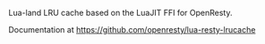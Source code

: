 
Lua-land LRU cache based on the LuaJIT FFI for OpenResty.

Documentation at https://github.com/openresty/lua-resty-lrucache

